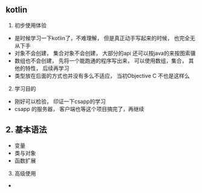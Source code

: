 
## kotlin
1. 初步使用体验
- 是时候学习一下kotlin了，不难理解， 但是真正动手写起来的时候， 也完全无从下手
- 对象不会创建， 集合对象不会创建， 大部分的api 还可以按java的来按图索骥
- 数组也不会创建， 先将一个能跑通的程序写出来， 可以使用数组，集合， 其他的特性， 后续再学习
- 类型放在后面的方式也并没有多么不适应， 当初Objective C 不也是这样么

2. 学习目的
- 刚好可以检验， 印证一下csapp的学习
- csapp 的服务器， 客户端也等这个项目搞完了，再继续

## 2. 基本语法
- 变量
- 类与对象
- 函数扩展

3. 高级使用
- 



